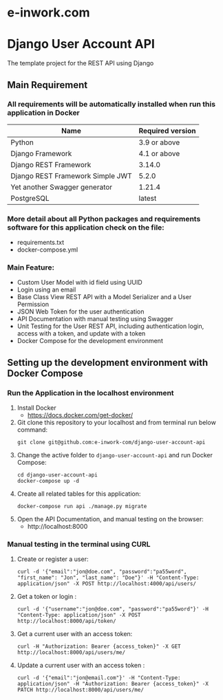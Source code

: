 # e-inwork.com 
# Django User Account API
The template project for the REST API using Django

## Main Requirement
### All requirements will be automatically installed when run this application in Docker
| Name                              | Required version                                                                                                   | 
| --------------------------------- | ------------------------------------------------------------------------------------------------------------------ |
| Python                            | 3.9 or above                                                                                                              |  
| Django Framework                  | 4.1 or above                                                                                                             |
| Django REST Framework             | 3.14.0                                                                                                             |
| Django REST Framework Simple JWT  | 5.2.0                                                                                                             |
| Yet another Swagger generator     | 1.21.4                                                                                                             |
| PostgreSQL                        | latest                                                                                                             |  

### More detail about all Python packages and requirements software for this application check on the file:
   - requirements.txt
   - docker-compose.yml

### Main Feature:
   - Custom User Model with id field using UUID
   - Login using an email
   - Base Class View REST API with a Model Serializer and a User Permission
   - JSON Web Token for the user authentication
   - API Documentation with manual testing using Swagger
   - Unit Testing for the User REST API, including authentication login, access with a token, and update with a token 
   - Docker Compose for the development environment

## Setting up the development environment with Docker Compose
### Run the Application in the localhost environment
1. Install Docker
   - https://docs.docker.com/get-docker/
2. Git clone this repository to your localhost and from terminal run below command:
   ```
   git clone git@github.com:e-inwork-com/django-user-account-api
   ```
3. Change the active folder to `django-user-account-api` and run Docker Compose:
   ```
   cd django-user-account-api
   docker-compose up -d
   ```
4. Create all related tables for this application:
   ```
   docker-compose run api ./manage.py migrate
   ```
5. Open the API Documentation, and manual testing on the browser:
   - http://localhost:8000

### Manual testing in the terminal using CURL
1. Create or register a user:
   ```
   curl -d '{"email":"jon@doe.com", "password":"pa55word", "first_name": "Jon", "last_name": "Doe"}' -H "Content-Type: application/json" -X POST http://localhost:4000/api/users/
   ```
2. Get a token or login :
   ```
   curl -d '{"username":"jon@doe.com", "password":"pa55word"}' -H "Content-Type: application/json" -X POST http://localhost:8000/api/token/
   ```
3. Get a current user with an access token:
   ```
   curl -H "Authorization: Bearer {access_token}" -X GET http://localhost:8000/api/users/me/
   ```
4. Update a current user with an access token :
   ```
   curl -d '{"email":"jon@email.com"}' -H "Content-Type: application/json" -H "Authorization: Bearer {access_token}" -X PATCH http://localhost:8000/api/users/me/
   ```
